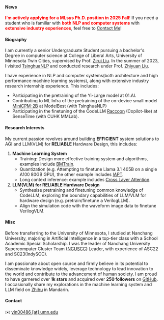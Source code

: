 
#### News

<strong style="color:red;"><strong>I’m actively applying for a MLsys Ph.D. position in 2025 Fall! </strong></strong> If you need a student who is familiar with <strong style="color:red;"><strong>both NLP and computer systems </strong></strong> with <strong style="color:red;"><strong>extensive industry experiences</strong></strong>, feel free to <a href="#contact-info">Contact Me</a>!


#### Biography
I am currently a senior Undergraduate Student pursuing a bachelor's Degree in computer science at College of Liberal Arts, University of Minnesota Twin Cities, supervised by Prof. [Zirui Liu](https://zirui-ray-liu.github.io/). In the summer of 2023, I visited [TsinghuaNLP](https://github.com/thunlp) and conducted research under Prof. [Zhiyuan Liu](https://nlp.csai.tsinghua.edu.cn/~lzy/). 

I have experience in NLP and computer systems(both architecture and high performance machine learning systems), along with extensive industry research internship experience. This includes:

* Participating in the pretraining of the Yi-Large model at 01.AI.
* Contributing to ML Infra of the pretraining of the on-device small model [MiniCPM-2B](https://huggingface.co/collections/openbmb/minicpm-2b-65d48bf958302b9fd25b698f) at ModelBest (with TsinghuaNLP)
* Participating in the finetuning of the CodeLLM [Raccoon](https://raccoon.sensetime.com/code) (Copilot-like) at SenseTime (with CUHK MMLab).

#### Research Interests

My current passion revolves around building **EFFICIENT** system solutions to AGI and LLM(VLM) for **RELIABLE** Hardware Design, this includes:

1. <strong><strong>Machine Learning System</strong></strong> 
    * Training: Design more effective training system and algorithms, examples include [BMTrain](https://github.com/OpenBMB/BMTrain).
    * Quantization (e.g. Attempting to finetune Llama 3.1 405B on a single A100 80GB GPU), the other example includes [IAPT](https://arxiv.org/pdf/2405.18203).
    * Long context inference: example includes [Cross Layer Attention](https://github.com/JerryYin777/Cross-Layer-Attention).
2. <strong><strong>LLM(VLM) for RELIABLE Hardware Design</strong></strong> 
    * Synthesise pretraining and finetuning common knowledge of CodeLLM, exploring the boundary capabilities of LLM/VLM for hardware design (e.g. pretrain/finetune a VerilogLLM).
    * Align the simulation code with the waveform image data to finetune VerilogVLM.

#### Misc

Before transferring to the University of Minnesota, I studied at Nanchang University, majoring in Artificial Intelligence in a top-tier class with a School Academic Special Scholarship. I was the leader of Nanchang University Supercomputer Cluster Team ([NCUSCC](https://ncuscc.github.io/)) Leader, with experience of ASC22 and SC23(IndySCC). 

I am passionate about open source and firmly believe in its potential to disseminate knowledge widely, leverage technology to lead innovation to the world and contribute to the advancement of human society. I am proud to have garnered over **1k stars** and acquired over **250 followers** on [GitHub](https://github.com/JerryYin777). I occasionally share my explorations in the machine learning system and LLM field on [Zhihu](https://www.zhihu.com/people/ycr222/posts) in Mandarin.

#### Contact<p id="contact-info"></p>

✉️ [yin00486 [at] umn.edu](mailto:yin00486@umn.edu)

<!-- Before transferring to the University of Minnesota, I studied at Nanchang University, majoring in Artificial Intelligence in a top-tier class with a School Academic Special Scholarship. I was honored to be advised by Professor [Zichen Xu](https://good.ncu.edu.cn/Pages/Professor.html) at [GOOD LAB](https://good.ncu.edu.cn) starting from March 2022, where my focus was on solving data-centric challenges and building efficient and reliable systems. I was the leader of Nanchang University Supercomputer Cluster Team ([NCUSCC](https://hpc.ncuscc.tech/)) Leader, with experience of ASC22 and SC23(IndySCC). -->

<!-- I was also fortunately recruited as a research assistant at [TsinghuaNLP](https://github.com/thunlp) in Beijing from July to September 2023, advised by Professor [Zhiyuan Liu](https://nlp.csai.tsinghua.edu.cn/~lzy/), [Weilin Zhao](https://achazwl.github.io/) and [Xu Han](https://scholar.google.com/citations?user=rz4rOSMAAAAJ&hl=zh-CN), trying to build efficient distributed large language model training framework [BMTrain](https://github.com/OpenBMB/BMTrain) and Develop 2B on-device Chinese LLM [MiniCPM](https://huggingface.co/collections/openbmb/minicpm-2b-65d48bf958302b9fd25b698f) at ModelBest (面壁智能). I also interned at 01.AI (零一万物) and SenseTime Research (商汤研究院) as algorithm intern. -->

<!-- I am passionate about open source and firmly believe in its potential to disseminate knowledge widely, leverage technology to lead innovation to the world and contribute to the advancement of human society. I am proud to have garnered over **1000 stars** and acquired over**200 followers** on GitHub. It is gratifying to know that my open-source projects have benefitted numerous individuals, and I have personally gained valuable knowledge from the open-source community. -->

<!-- #### Contact
* Email: yin00486 [at] umn.edu

#### Education
2023.12 - Present, Computer Science, College of Liberal Arts, University of Minnesota Twin Cities.

2021.09 - 2023.12, Artificial Intelligence, School of Information Engineering, Nanchang University.

#### Research Interests
Natural Language Processing, Machine Learning System.

#### Skills
* **Natural Language Processing:** Proficient in using the PyTorch framework, with the ability to reproduce mainstream large-scale models in the industry (such as Baichuan, llama2, Qwen). Proficient in using quantization and inference tools such as QLoRA, vLLM, and skilled in distributed parallel training (using training tools such as BMTrain, DeepSpeed).

* **High Performance Computing:** Proficient in CUDA Programming, familiar with C++, knowledgeable in compiler optimization principles, and understanding of MPI, OpenMP, and SIMD acceleration optimization technologies.

* **Computer System Architecture:** Familiar with GPU architecture and RISC-V instruction set, and has participated in the [One Life, One Core](https://ysyx.oscc.cc/) project.

* **Other:** Understanding of serverless computing architecture, experience in applying federated learning in network security, involvement in both front-end and back-end development, familiarity with Linux operating system and operation and maintenance ( maintained a large server cluster with 21 nodes in the GOOD LAB). Additionally, has researched computer vision and reinforcement learning in the field of artificial intelligence. -->
